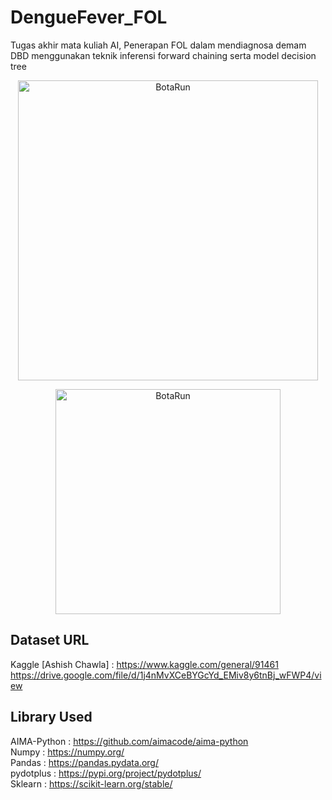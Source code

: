 # DengueFever_FOL
Tugas akhir mata kuliah AI, Penerapan FOL dalam mendiagnosa demam DBD menggunakan teknik inferensi forward chaining serta model decision tree
<p align="center">
  <img src="https://github.com/wildanfajri1alfarabi/DengueFever_FOL/blob/main/KB_DBD_FOL.JPG" width="480" title="BotaRun">
</p>
<p align="center">
  <img src="https://github.com/wildanfajri1alfarabi/DengueFever_FOL/blob/main/Decision%20Tree/Decision%20Tree%20DBD_FOL.png" width="360" title="BotaRun">
</p>

## Dataset URL
Kaggle [Ashish Chawla] :
https://www.kaggle.com/general/91461
https://drive.google.com/file/d/1j4nMvXCeBYGcYd_EMiv8y6tnBj_wFWP4/view

## Library Used 
AIMA-Python :  https://github.com/aimacode/aima-python <br>
Numpy : https://numpy.org/ <br>
Pandas : https://pandas.pydata.org/ <br>
pydotplus : https://pypi.org/project/pydotplus/ <br>
Sklearn : https://scikit-learn.org/stable/ <br>
